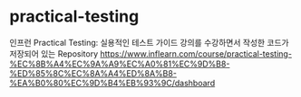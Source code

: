 # practical-testing
인프런 Practical Testing: 실용적인 테스트 가이드 강의를 수강하면서 작성한 코드가 저장되어 있는 Repository
https://www.inflearn.com/course/practical-testing-%EC%8B%A4%EC%9A%A9%EC%A0%81%EC%9D%B8-%ED%85%8C%EC%8A%A4%ED%8A%B8-%EA%B0%80%EC%9D%B4%EB%93%9C/dashboard
